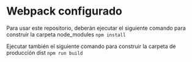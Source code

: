 # Webpack configurado

Para usar este repositorio, deberán ejecutar el siguiente comando para construir la carpeta node_modules  ```npm install```

Ejecutar también el siguiente comando para construir la carpeta de producción dist ```npm run build```
